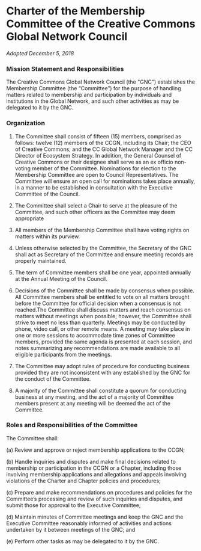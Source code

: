 # Charter of the Membership Committee of the Creative Commons Global Network Council

*Adopted December 5, 2018*

### Mission Statement and Responsibilities

The Creative Commons Global Network Council (the "GNC") establishes the Membership Committee (the “Committee”) for the purpose of handling matters related to membership and participation by individuals and institutions in the Global Network, and such other activities as may be delegated to it by the GNC. 

### Organization

1. The Committee shall consist of fifteen (15) members, comprised as follows:  twelve (12) members of the CCGN, including its Chair; the CEO of Creative Commons; and the CC Global Network Manager and the CC Director of Ecosystem Strategy. In addition, the General Counsel of Creative Commons or their designee shall serve as an ex officio non-voting member of the Committee. Nominations for election to the Membership Committee are open to Council Representatives. The Committee will ensure an open call for nominations takes place annually, in a manner to be established in consultation with the Executive Committee of the Council.

2. The Committee shall select a Chair to serve at the pleasure of the Committee, and such other officers as the Committee may deem appropriate

3. All members of the Membership Committee shall have voting rights on matters within its purview.

4. 	Unless otherwise selected by the Committee, the Secretary of the GNC shall act as Secretary of the Committee and ensure meeting records are properly maintained.

4. The term of Committee members shall be one year, appointed annually at the Annual Meeting of the Council.

5. Decisions of the Committee shall be made by consensus when possible. All Committee members shall be entitled to vote on all matters brought before the Committee for official decision when a consensus is not reached.The Committee shall discuss matters and reach consensus on matters without meetings when possible; however, the Committee shall strive to meet no less than quarterly.  Meetings may be conducted by phone, video call, or other remote means. A meeting may take place in one or more sessions to accommodate time zones of Committee members, provided the same agenda is presented at each session, and notes summarizing any recommendations are made available to all eligible participants from the meetings.

6. The Committee may adopt rules of procedure for conducting business provided they are not inconsistent with any established by the GNC for the conduct of the Committee.

7. A majority of the Committee shall constitute a quorum for conducting business at any meeting, and the act of a majority of Committee members present at any meeting will be deemed the act of the Committee.  

### Roles and Responsibilities of the Committee

The Committee shall:

(a)	Review and approve or reject membership applications to the CCGN;   	

(b)	Handle inquiries and disputes and make final decisions related to membership or participation in the CCGN or a Chapter, including those involving membership applications and allegations and appeals involving violations of the Charter and Chapter policies and procedures;

(c)	Prepare and make recommendations on procedures and policies for the Committee’s processing and review of such inquiries and disputes, and submit those for approval to the Executive Committee;

(d) Maintain minutes of Committee meetings and keep the GNC and the Executive Committee reasonably informed of activities and actions undertaken by it between meetings of the GNC; and

(e) Perform other tasks as may be delegated to it by the GNC.
